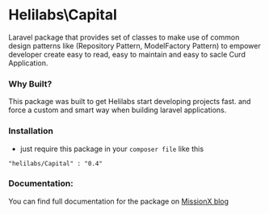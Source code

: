 # Helilabs\Capital

Laravel package that provides set of classes to make use of common design patterns like (Repository Pattern, ModelFactory Pattern) to empower developer create easy to read, easy to maintain and easy to sacle Curd Application.

### Why Built?

This package was built to get Helilabs start developing projects fast. and force a custom and smart way when building laravel applications.

### Installation
* just require this package in your `composer file` like this
```
"helilabs/Capital" : "0.4"
```

### Documentation:
You can find full documentation for the package on [MissionX blog](https://missionx.co/creating-better-crud-application)